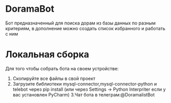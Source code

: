 # DoramaBot
Бот предназначенный для поиска дорам из базы данных по разным критериям, в дополнение можно создать список избранного и работать с ним
# Локальная сборка
Для того чтобы собрать бота на своем устройстве:
1. Скопируйте все файлы в свой проект
2. Загрузите библиотеки mysql-connector,mysql-connector-python и telebot через pip install
(или через Settings -> Python Interpriter если у вас установлен PyCharm)
3.Чат бота в телеграм:@DoramalistBot
